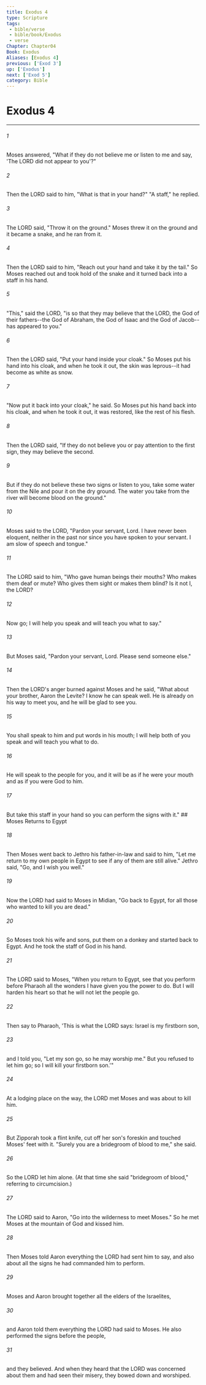 ```yaml
---
title: Exodus 4
type: Scripture
tags:
 - bible/verse
 - bible/book/Exodus
 - verse
Chapter: Chapter04
Book: Exodus
Aliases: [Exodus 4]
previous: ['Exod 3']
up: ['Exodus']
next: ['Exod 5']
category: Bible
---
```

# Exodus 4

***


###### 1 
Moses answered, "What if they do not believe me or listen to me and say, 'The LORD did not appear to you'?" 

###### 2 
Then the LORD said to him, "What is that in your hand?" "A staff," he replied. 

###### 3 
The LORD said, "Throw it on the ground." Moses threw it on the ground and it became a snake, and he ran from it. 

###### 4 
Then the LORD said to him, "Reach out your hand and take it by the tail." So Moses reached out and took hold of the snake and it turned back into a staff in his hand. 

###### 5 
"This," said the LORD, "is so that they may believe that the LORD, the God of their fathers--the God of Abraham, the God of Isaac and the God of Jacob--has appeared to you." 

###### 6 
Then the LORD said, "Put your hand inside your cloak." So Moses put his hand into his cloak, and when he took it out, the skin was leprous--it had become as white as snow. 

###### 7 
"Now put it back into your cloak," he said. So Moses put his hand back into his cloak, and when he took it out, it was restored, like the rest of his flesh. 

###### 8 
Then the LORD said, "If they do not believe you or pay attention to the first sign, they may believe the second. 

###### 9 
But if they do not believe these two signs or listen to you, take some water from the Nile and pour it on the dry ground. The water you take from the river will become blood on the ground." 

###### 10 
Moses said to the LORD, "Pardon your servant, Lord. I have never been eloquent, neither in the past nor since you have spoken to your servant. I am slow of speech and tongue." 

###### 11 
The LORD said to him, "Who gave human beings their mouths? Who makes them deaf or mute? Who gives them sight or makes them blind? Is it not I, the LORD? 

###### 12 
Now go; I will help you speak and will teach you what to say." 

###### 13 
But Moses said, "Pardon your servant, Lord. Please send someone else." 

###### 14 
Then the LORD's anger burned against Moses and he said, "What about your brother, Aaron the Levite? I know he can speak well. He is already on his way to meet you, and he will be glad to see you. 

###### 15 
You shall speak to him and put words in his mouth; I will help both of you speak and will teach you what to do. 

###### 16 
He will speak to the people for you, and it will be as if he were your mouth and as if you were God to him. 

###### 17 
But take this staff in your hand so you can perform the signs with it." ## Moses Returns to Egypt 

###### 18 
Then Moses went back to Jethro his father-in-law and said to him, "Let me return to my own people in Egypt to see if any of them are still alive." Jethro said, "Go, and I wish you well." 

###### 19 
Now the LORD had said to Moses in Midian, "Go back to Egypt, for all those who wanted to kill you are dead." 

###### 20 
So Moses took his wife and sons, put them on a donkey and started back to Egypt. And he took the staff of God in his hand. 

###### 21 
The LORD said to Moses, "When you return to Egypt, see that you perform before Pharaoh all the wonders I have given you the power to do. But I will harden his heart so that he will not let the people go. 

###### 22 
Then say to Pharaoh, 'This is what the LORD says: Israel is my firstborn son, 

###### 23 
and I told you, "Let my son go, so he may worship me." But you refused to let him go; so I will kill your firstborn son.'" 

###### 24 
At a lodging place on the way, the LORD met Moses and was about to kill him. 

###### 25 
But Zipporah took a flint knife, cut off her son's foreskin and touched Moses' feet with it. "Surely you are a bridegroom of blood to me," she said. 

###### 26 
So the LORD let him alone. (At that time she said "bridegroom of blood," referring to circumcision.) 

###### 27 
The LORD said to Aaron, "Go into the wilderness to meet Moses." So he met Moses at the mountain of God and kissed him. 

###### 28 
Then Moses told Aaron everything the LORD had sent him to say, and also about all the signs he had commanded him to perform. 

###### 29 
Moses and Aaron brought together all the elders of the Israelites, 

###### 30 
and Aaron told them everything the LORD had said to Moses. He also performed the signs before the people, 

###### 31 
and they believed. And when they heard that the LORD was concerned about them and had seen their misery, they bowed down and worshiped. 
